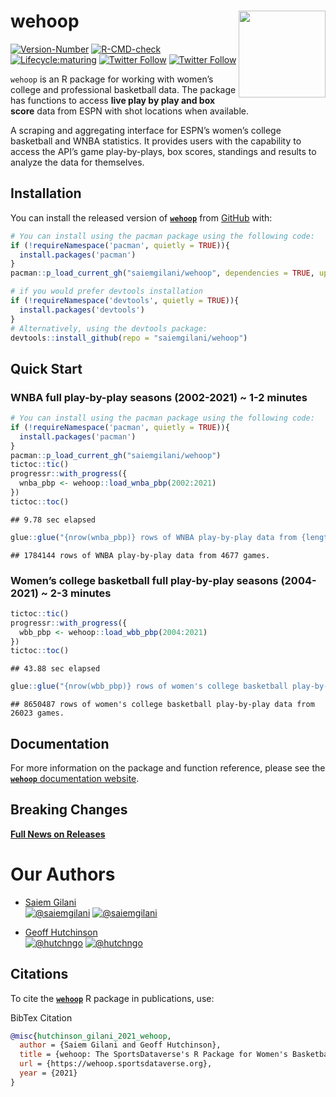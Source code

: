 
# wehoop <a href='https://wehoop.sportsdataverse.org'><img src="https://wehoop.sportsdataverse.org/img/logo.png" align="right" height="139"/></a>

<!-- badges: start -->

[![Version-Number](https://img.shields.io/github/r-package/v/saiemgilani/wehoop?label=wehoop&logo=R&style=for-the-badge)](https://github.com/saiemgilani/wehoop)
[![R-CMD-check](https://img.shields.io/github/workflow/status/saiemgilani/wehoop/R-CMD-check?label=R-CMD-Check&logo=R&logoColor=blue&style=for-the-badge)](https://github.com/saiemgilani/wehoop/actions/workflows/R-CMD-check.yaml)
[![Lifecycle:maturing](https://img.shields.io/badge/lifecycle-maturing-blue.svg?style=for-the-badge&logo=github)](https://github.com/saiemgilani/wehoop)
[![Twitter
Follow](https://img.shields.io/twitter/follow/saiemgilani?color=blue&label=%40saiemgilani&logo=twitter&style=for-the-badge)](https://twitter.com/saiemgilani)
[![Twitter
Follow](https://img.shields.io/twitter/follow/hutchngo?color=blue&label=%40hutchngo&logo=twitter&style=for-the-badge)](https://twitter.com/hutchngo)

<!-- badges: end -->

`wehoop` is an R package for working with women’s college and
professional basketball data. The package has functions to access **live
play by play and box score** data from ESPN with shot locations when
available.

A scraping and aggregating interface for ESPN’s women’s college
basketball and WNBA statistics. It provides users with the capability to
access the API’s game play-by-plays, box scores, standings and results
to analyze the data for themselves.

## Installation

You can install the released version of
[**`wehoop`**](https://github.com/saiemgilani/wehoop) from
[GitHub](https://github.com/saiemgilani/wehoop) with:

``` r
# You can install using the pacman package using the following code:
if (!requireNamespace('pacman', quietly = TRUE)){
  install.packages('pacman')
}
pacman::p_load_current_gh("saiemgilani/wehoop", dependencies = TRUE, update = TRUE)
```

``` r
# if you would prefer devtools installation
if (!requireNamespace('devtools', quietly = TRUE)){
  install.packages('devtools')
}
# Alternatively, using the devtools package:
devtools::install_github(repo = "saiemgilani/wehoop")
```

## Quick Start

### **WNBA full play-by-play seasons (2002-2021) \~ 1-2 minutes**

``` r
# You can install using the pacman package using the following code:
if (!requireNamespace('pacman', quietly = TRUE)){
  install.packages('pacman')
}
pacman::p_load_current_gh("saiemgilani/wehoop")
tictoc::tic()
progressr::with_progress({
  wnba_pbp <- wehoop::load_wnba_pbp(2002:2021)
})
tictoc::toc()
```

    ## 9.78 sec elapsed

``` r
glue::glue("{nrow(wnba_pbp)} rows of WNBA play-by-play data from {length(unique(wnba_pbp$game_id))} games.")
```

    ## 1784144 rows of WNBA play-by-play data from 4677 games.

### **Women’s college basketball full play-by-play seasons (2004-2021) \~ 2-3 minutes**

``` r
tictoc::tic()
progressr::with_progress({
  wbb_pbp <- wehoop::load_wbb_pbp(2004:2021)
})
tictoc::toc()
```

    ## 43.88 sec elapsed

``` r
glue::glue("{nrow(wbb_pbp)} rows of women's college basketball play-by-play data from {length(unique(wbb_pbp$game_id))} games.")
```

    ## 8650487 rows of women's college basketball play-by-play data from 26023 games.

## Documentation

For more information on the package and function reference, please see
the [**`wehoop`** documentation
website](https://wehoop.sportsdataverse.org).

## **Breaking Changes**

[**Full News on
Releases**](https://wehoop.sportsdataverse.org/CHANGELOG)

# **Our Authors**

-   [Saiem Gilani](https://twitter.com/saiemgilani)  
    <a href="https://twitter.com/saiemgilani" target="blank"><img src="https://img.shields.io/twitter/follow/saiemgilani?color=blue&label=%40saiemgilani&logo=twitter&style=for-the-badge" alt="@saiemgilani" /></a>
    <a href="https://github.com/saiemgilani" target="blank"><img src="https://img.shields.io/github/followers/saiemgilani?color=eee&logo=Github&style=for-the-badge" alt="@saiemgilani" /></a>

-   [Geoff Hutchinson](https://twitter.com/hutchngo)  
    <a href="https://twitter.com/hutchngo" target="blank"><img src="https://img.shields.io/twitter/follow/hutchngo?color=blue&label=%40hutchngo&logo=twitter&style=for-the-badge" alt="@hutchngo" /></a>
    <a href="https://github.com/hutchngo" target="blank"><img src="https://img.shields.io/github/followers/hutchngo?color=eee&logo=Github&style=for-the-badge" alt="@hutchngo" /></a>

## **Citations**

To cite the [**`wehoop`**](https://wehoop.sportsdataverse.org) R package
in publications, use:

BibTex Citation

``` bibtex
@misc{hutchinson_gilani_2021_wehoop,
  author = {Saiem Gilani and Geoff Hutchinson},
  title = {wehoop: The SportsDataverse's R Package for Women's Basketball Data.},
  url = {https://wehoop.sportsdataverse.org},
  year = {2021}
}
```
